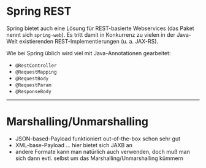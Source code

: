 # Spring REST
Spring bietet auch eine Lösung für REST-basierte Webservices (das Paket nennt sich ``spring-web``). Es tritt damit in Konkurrenz zu vielen in der Java-Welt existierenden REST-Implementierungen (u. a. JAX-RS). 

Wie bei Spring üblich wird viel mit Java-Annotationen gearbeitet:

* ``@RestController``
* ``@RequestMapping``
* ``@RequestBody``
* ``@RequestParam``
* ``@ResponseBody``

---

# Marshalling/Unmarshalling
* JSON-based-Payload funktioniert out-of-the-box schon sehr gut
* XML-base-Payload ... hier bietet sich JAXB an
* andere Formate kann man natürlich auch verwenden, doch muß man sich dann evtl. selbst um das Marshalling/Unmarshalling kümmern


